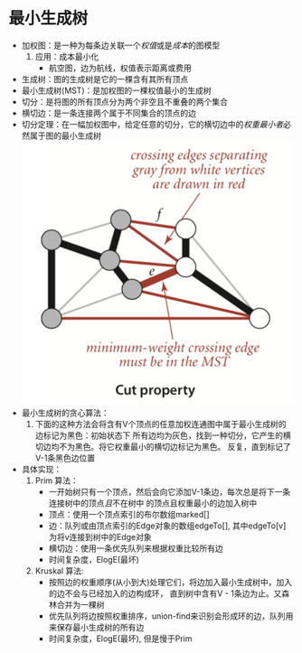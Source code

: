 # 最小生成树

- 加权图：是一种为每条边关联一个*权值*或是*成本*的图模型
    1. 应用：成本最小化
        - 航空图，边为航线，权值表示距离或费用
- 生成树：图的生成树是它的一棵含有其所有顶点
- 最小生成树(MST)：是加权图的一棵权值最小的生成树
- 切分：是将图的所有顶点分为两个非空且不重叠的两个集合
- 横切边：是一条连接两个属于不同集合的顶点的边
- 切分定理：在一幅加权图中，给定任意的切分，它的横切边中的*权重最小者*必然属于图的最小生成树
![xx](https://github.com/erenming/LearnAlgs4/raw/master/notes/images/WX20190626-221255@2x.png)
- 最小生成树的贪心算法：
    1. 下面的这种方法会将含有V个顶点的任意加权连通图中属于最小生成树的边标记为黑色：初始状态下
        所有边均为灰色，找到一种切分，它产生的横切边均不为黑色。将它权重最小的横切边标记为黑色。
        反复，直到标记了V-1条黑色边位置
- 具体实现：
    1. Prim 算法：
        - 一开始树只有一个顶点，然后会向它添加V-1条边，每次总是将下一条连接树中的顶点*且*不在树中
            的顶点且权重最小的边加入树中
        - 顶点：使用一个顶点索引的布尔数组marked[]
        - 边：队列或由顶点索引的Edge对象的数组edgeTo[], 其中edgeTo[v]为将v连接到树中的Edge对象
        - 横切边：使用一条优先队列来根据权重比较所有边
        - 时间复杂度，ElogE(最坏)
    2. Kruskal 算法:
        - 按照边的权重顺序(从小到大)处理它们，将边加入最小生成树中，加入的边不会与已经加入的边构成环，
            直到树中含有V - 1条边为止。又森林合并为一棵树
        - 优先队列将边按照权重排序，union-find来识别会形成环的边，队列用来保存最小生成树的所有边
        - 时间复杂度，ElogE(最坏), 但是慢于Prim
